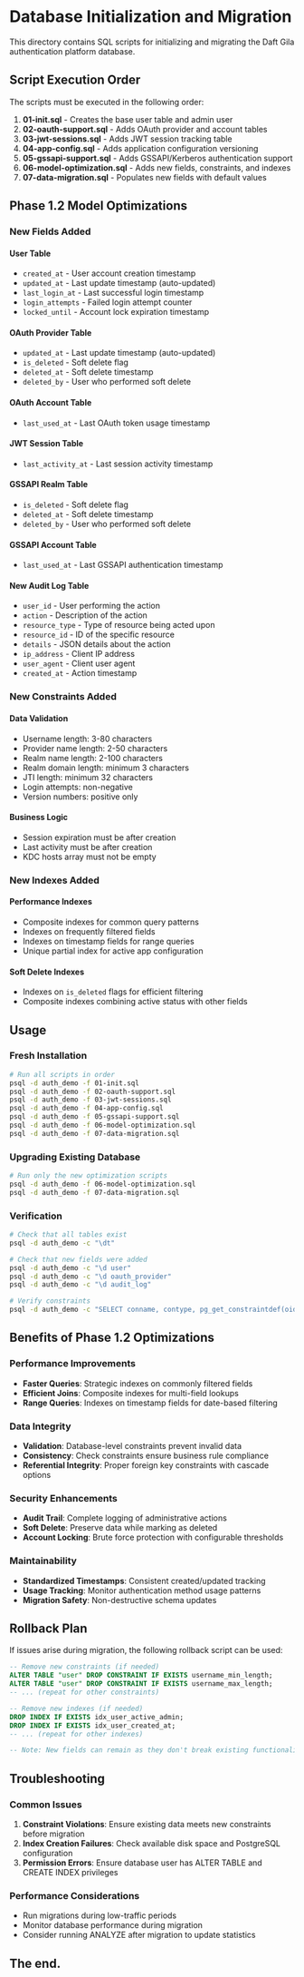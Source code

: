 # Database Initialization and Migration

This directory contains SQL scripts for initializing and migrating the Daft Gila authentication platform database.

## Script Execution Order

The scripts must be executed in the following order:

1. **01-init.sql** - Creates the base user table and admin user
2. **02-oauth-support.sql** - Adds OAuth provider and account tables
3. **03-jwt-sessions.sql** - Adds JWT session tracking table
4. **04-app-config.sql** - Adds application configuration versioning
5. **05-gssapi-support.sql** - Adds GSSAPI/Kerberos authentication support
6. **06-model-optimization.sql** - Adds new fields, constraints, and indexes
7. **07-data-migration.sql** - Populates new fields with default values

## Phase 1.2 Model Optimizations

### New Fields Added

#### User Table
- `created_at` - User account creation timestamp
- `updated_at` - Last update timestamp (auto-updated)
- `last_login_at` - Last successful login timestamp
- `login_attempts` - Failed login attempt counter
- `locked_until` - Account lock expiration timestamp

#### OAuth Provider Table
- `updated_at` - Last update timestamp (auto-updated)
- `is_deleted` - Soft delete flag
- `deleted_at` - Soft delete timestamp
- `deleted_by` - User who performed soft delete

#### OAuth Account Table
- `last_used_at` - Last OAuth token usage timestamp

#### JWT Session Table
- `last_activity_at` - Last session activity timestamp

#### GSSAPI Realm Table
- `is_deleted` - Soft delete flag
- `deleted_at` - Soft delete timestamp
- `deleted_by` - User who performed soft delete

#### GSSAPI Account Table
- `last_used_at` - Last GSSAPI authentication timestamp

#### New Audit Log Table
- `user_id` - User performing the action
- `action` - Description of the action
- `resource_type` - Type of resource being acted upon
- `resource_id` - ID of the specific resource
- `details` - JSON details about the action
- `ip_address` - Client IP address
- `user_agent` - Client user agent
- `created_at` - Action timestamp

### New Constraints Added

#### Data Validation
- Username length: 3-80 characters
- Provider name length: 2-50 characters
- Realm name length: 2-100 characters
- Realm domain length: minimum 3 characters
- JTI length: minimum 32 characters
- Login attempts: non-negative
- Version numbers: positive only

#### Business Logic
- Session expiration must be after creation
- Last activity must be after creation
- KDC hosts array must not be empty

### New Indexes Added

#### Performance Indexes
- Composite indexes for common query patterns
- Indexes on frequently filtered fields
- Indexes on timestamp fields for range queries
- Unique partial index for active app configuration

#### Soft Delete Indexes
- Indexes on `is_deleted` flags for efficient filtering
- Composite indexes combining active status with other fields

## Usage

### Fresh Installation
```bash
# Run all scripts in order
psql -d auth_demo -f 01-init.sql
psql -d auth_demo -f 02-oauth-support.sql
psql -d auth_demo -f 03-jwt-sessions.sql
psql -d auth_demo -f 04-app-config.sql
psql -d auth_demo -f 05-gssapi-support.sql
psql -d auth_demo -f 06-model-optimization.sql
psql -d auth_demo -f 07-data-migration.sql
```

### Upgrading Existing Database
```bash
# Run only the new optimization scripts
psql -d auth_demo -f 06-model-optimization.sql
psql -d auth_demo -f 07-data-migration.sql
```

### Verification
```bash
# Check that all tables exist
psql -d auth_demo -c "\dt"

# Check that new fields were added
psql -d auth_demo -c "\d user"
psql -d auth_demo -c "\d oauth_provider"
psql -d auth_demo -c "\d audit_log"

# Verify constraints
psql -d auth_demo -c "SELECT conname, contype, pg_get_constraintdef(oid) FROM pg_constraint WHERE conrelid = 'user'::regclass;"
```

## Benefits of Phase 1.2 Optimizations

### Performance Improvements
- **Faster Queries**: Strategic indexes on commonly filtered fields
- **Efficient Joins**: Composite indexes for multi-field lookups
- **Range Queries**: Indexes on timestamp fields for date-based filtering

### Data Integrity
- **Validation**: Database-level constraints prevent invalid data
- **Consistency**: Check constraints ensure business rule compliance
- **Referential Integrity**: Proper foreign key constraints with cascade options

### Security Enhancements
- **Audit Trail**: Complete logging of administrative actions
- **Soft Delete**: Preserve data while marking as deleted
- **Account Locking**: Brute force protection with configurable thresholds

### Maintainability
- **Standardized Timestamps**: Consistent created/updated tracking
- **Usage Tracking**: Monitor authentication method usage patterns
- **Migration Safety**: Non-destructive schema updates

## Rollback Plan

If issues arise during migration, the following rollback script can be used:

```sql
-- Remove new constraints (if needed)
ALTER TABLE "user" DROP CONSTRAINT IF EXISTS username_min_length;
ALTER TABLE "user" DROP CONSTRAINT IF EXISTS username_max_length;
-- ... (repeat for other constraints)

-- Remove new indexes (if needed)
DROP INDEX IF EXISTS idx_user_active_admin;
DROP INDEX IF EXISTS idx_user_created_at;
-- ... (repeat for other indexes)

-- Note: New fields can remain as they don't break existing functionality
```

## Troubleshooting

### Common Issues

1. **Constraint Violations**: Ensure existing data meets new constraints before migration
2. **Index Creation Failures**: Check available disk space and PostgreSQL configuration
3. **Permission Errors**: Ensure database user has ALTER TABLE and CREATE INDEX privileges

### Performance Considerations

- Run migrations during low-traffic periods
- Monitor database performance during migration
- Consider running ANALYZE after migration to update statistics

## The end.
